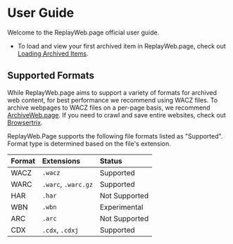 # User Guide

Welcome to the ReplayWeb.page official user guide.

- To load and view your first archived item in ReplayWeb.page, check out [Loading Archived Items](loading).

## Supported Formats

While ReplayWeb.page aims to support a variety of formats for archived web content, for best performance we recommend using WACZ files. To archive webpages to WACZ files on a per-page basis, we recommend [ArchiveWeb.page](https://archiveweb.page). If you need to crawl and save entire websites, check out [Browsertrix](https://browsertrix.com).

ReplayWeb.Page supports the following file formats listed as "Supported". Format type is determined based on the file's extension.

| Format  | Extensions          | Status         |
|:--------|:--------------------|:---------------|
| WACZ    | `.wacz`             |  Supported     |
| WARC    | `.warc`, `.warc.gz` |  Supported     |
| HAR     | `.har`              |  Not Supported |
| WBN     | `.wbn`              |  Experimental  |
| ARC     | `.arc`              |  Not Supported |
| CDX     | `.cdx`, `.cdxj`     |  Supported     |
